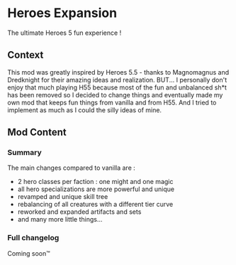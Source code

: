 # Heroes Expansion

The ultimate Heroes 5 fun experience !

## Context

This mod was greatly inspired by Heroes 5.5 - thanks to Magnomagnus and Dredknight for their amazing ideas and realization.
BUT... I personally don't enjoy that much playing H55 because most of the fun and unbalanced sh*t has been removed so I decided to change things and eventually made my own mod that keeps fun things from vanilla and from H55. And I tried to implement as much as I could the silly ideas of mine.

## Mod Content

### Summary

The main changes compared to vanilla are :
- 2 hero classes per faction : one might and one magic
- all hero specializations are more powerful and unique
- revamped and unique skill tree
- rebalancing of all creatures with a different tier curve
- reworked and expanded artifacts and sets
- and many more little things...

### Full changelog

Coming soon™
